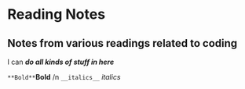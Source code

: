 # Reading Notes
## Notes from various readings related to coding

I can ***do all kinds of stuff in here***

`**Bold**`**Bold** /n
`__italics__` _italics_
